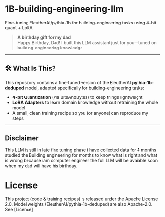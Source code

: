 # 1B-building-engineering-llm
Fine-tuning EleutherAI/pythia-1b for building-engineering tasks using 4-bit quant + LoRA

> **A birthday gift for my dad**  
> Happy Birthday, Dad! I built this LLM assistant just for you—tuned on building‐engineering knowledge

---

## 🛠️ What Is This?

This repository contains a fine‐tuned version of the EleutherAI **pythia-1b-deduped** model, adapted specifically for building-engineering tasks:

- **4-bit Quantization** (via BitsAndBytes) to keep things lightweight  
- **LoRA Adapters** to learn domain knowledge without retraining the whole model  
- A small, clean training recipe so you (or anyone) can reproduce my steps

---

## Disclaimer 

This LLM is still in late fine tuning phase i have collected data for 4 months studied the Building engineering for months to know what is right and what is wrong because iam computer engineer the full LLM will be avaiable soon when my dad will have his birthday.


# License

This project (code & training recipes) is released under the Apache License 2.0.
Model weights (EleutherAI/pythia-1b-deduped) are also Apache-2.0. See [Licence]

  

